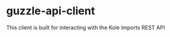 guzzle-api-client
=================

This client is built for interacting with the Kole Imports REST API
